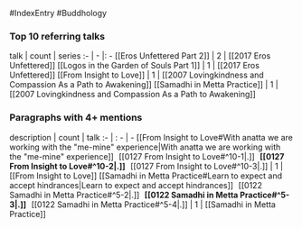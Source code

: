 #IndexEntry #Buddhology

### Top 10 referring talks
talk | count | series
:- | - |: -
[[Eros Unfettered Part 2]] | 2 | [[2017 Eros Unfettered]]
[[Logos in the Garden of Souls Part 1]] | 1 | [[2017 Eros Unfettered]]
[[From Insight to Love]] | 1 | [[2007 Lovingkindness and Compassion As a Path to Awakening]]
[[Samadhi in Metta Practice]] | 1 | [[2007 Lovingkindness and Compassion As a Path to Awakening]]

### Paragraphs with 4+ mentions
description | count | talk
:- | : - | -
[[From Insight to Love#With anatta we are working with the "me-mine" experience\|With anatta we are working with the "me-mine" experience]] &nbsp;&nbsp;[[0127 From Insight to Love#^10-1\|.]] &nbsp; **[[0127 From Insight to Love#^10-2\|.]]** &nbsp; [[0127 From Insight to Love#^10-3\|.]] | 1 | [[From Insight to Love]]
[[Samadhi in Metta Practice#Learn to expect and accept hindrances\|Learn to expect and accept hindrances]] &nbsp;&nbsp;[[0122 Samadhi in Metta Practice#^5-2\|.]] &nbsp; **[[0122 Samadhi in Metta Practice#^5-3\|.]]** &nbsp; [[0122 Samadhi in Metta Practice#^5-4\|.]] | 1 | [[Samadhi in Metta Practice]]

